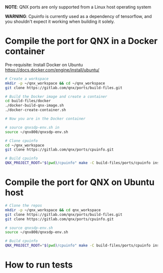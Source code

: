 **NOTE**: QNX ports are only supported from a Linux host operating system

**WARNING**: Cpuinfo is currently used as a dependency of tensorflow, and you shouldn't expect it working when building it solely.

# Compile the port for QNX in a Docker container

Pre-requisite: Install Docker on Ubuntu https://docs.docker.com/engine/install/ubuntu/
```bash
# Create a workspace
mkdir -p ~/qnx_workspace && cd ~/qnx_workspace
git clone https://gitlab.com/qnx/ports/build-files.git

# Build the Docker image and create a container
cd build-files/docker
./docker-build-qnx-image.sh
./docker-create-container.sh

# Now you are in the Docker container

# source qnxsdp-env.sh in
source ~/qnx800/qnxsdp-env.sh

# Clone cpuinfo
cd ~/qnx_workspace
git clone https://gitlab.com/qnx/ports/cpuinfo.git

# Build cpuinfo
QNX_PROJECT_ROOT="$(pwd)/cpuinfo" make -C build-files/ports/cpuinfo install -j$(nproc)
```

# Compile the port for QNX on Ubuntu host
```bash
# Clone the repos
mkdir -p ~/qnx_workspace && cd qnx_workspace
git clone https://gitlab.com/qnx/ports/build-files.git
git clone https://gitlab.com/qnx/ports/cpuinfo.git

# source qnxsdp-env.sh
source ~/qnx800/qnxsdp-env.sh

# Build cpuinfo
QNX_PROJECT_ROOT="$(pwd)/cpuinfo" make -C build-files/ports/cpuinfo install -j$(nproc)
```

# How to run tests
